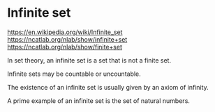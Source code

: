 # Infinite set

https://en.wikipedia.org/wiki/Infinite_set
https://ncatlab.org/nlab/show/infinite+set
https://ncatlab.org/nlab/show/finite+set

In set theory, an infinite set is a set that is not a finite set.

Infinite sets may be countable or uncountable.

The existence of an infinite set is usually given by an axiom of infinity.

A prime example of an infinite set is the set of natural numbers.
